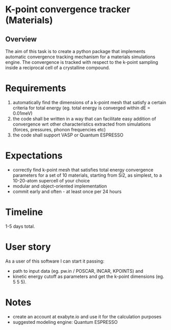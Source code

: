 # K-point convergence tracker (Materials)

## Overview

The aim of this task is to create a python package that implements automatic convergence tracking mechanism for a materials simulations engine. The convergence is tracked with respect to the k-point sampling inside a reciprocal cell of a crystalline compound.

# Requirements

1. automatically find the dimensions of a k-point mesh that satisfy a certain criteria for total energy (eg. total energy is converged within dE = 0.01meV)
1. the code shall be written in a way that can facilitate easy addition of convergence wrt other characteristics extracted from simulations (forces, pressures, phonon frequencies etc)
1. the code shall support VASP or Quantum ESPRESSO

# Expectations

- correctly find k-point mesh that satisfies total energy convergence parameters for a set of 10 materials, starting from Si2, as simplest, to a 10-20-atom supercell of your choice
- modular and object-oriented implementation
- commit early and often - at least once per 24 hours

# Timeline

1-5 days total.

# User story

As a user of this software I can start it passing:
- path to input data (eg. pw.in / POSCAR, INCAR, KPOINTS) and
- kinetic energy cutoff
as parameters and get the k-point dimensions (eg. 5 5 5).

# Notes
- create an account at exabyte.io and use it for the calculation purposes
- suggested modeling engine: Quantum ESPRESSO
